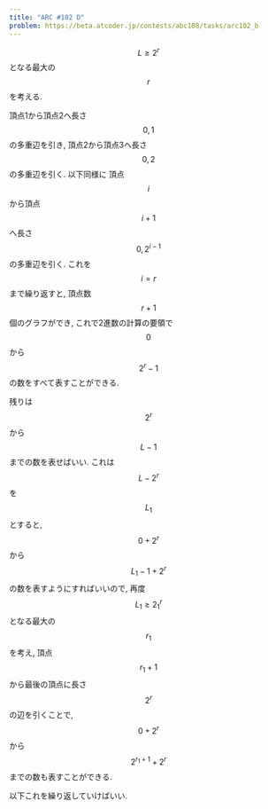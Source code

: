 ```yaml
---
title: "ARC #102 D"
problem: https://beta.atcoder.jp/contests/abc108/tasks/arc102_b
---
```

$$ L \geq 2^r $$ となる最大の $$ r $$ を考える.

頂点1から頂点2へ長さ $$ 0, 1 $$ の多重辺を引き, 頂点2から頂点3へ長さ $$ 0, 2 $$ の多重辺を引く. 以下同様に 頂点 $$ i $$ から頂点 $$ i+1 $$ へ長さ $$ 0, 2^{i-1} $$ の多重辺を引く. これを $$ i = r $$ まで繰り返すと, 頂点数 $$ r+1 $$ 個のグラフができ, これで2進数の計算の要領で $$ 0 $$ から $$ 2^r-1 $$ の数をすべて表すことができる.

残りは $$ 2^r $$ から $$ L-1 $$ までの数を表せばいい. これは $$ L-2^r $$ を $$ L_1 $$ とすると, $$ 0+2^r $$ から $$ L_1-1+2^r $$ の数を表すようにすればいいので, 再度 $$ L_1 \geq 2^r_1 $$ となる最大の $$ r_1 $$ を考え, 頂点 $$ r_1+1 $$ から最後の頂点に長さ $$ 2^r $$ の辺を引くことで, $$ 0+2^r $$ から $$ 2^{r_1+1}+2^r $$ までの数も表すことができる.

以下これを繰り返していけばいい.
